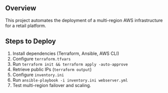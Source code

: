 ## Overview

This project automates the deployment of a multi-region AWS infrastructure for a retail platform.

## Steps to Deploy

1. Install dependencies (Terraform, Ansible, AWS CLI)
2. Configure `terraform.tfvars`
3. Run `terraform init && terraform apply -auto-approve`
4. Retrieve public IPs (`terraform output`)
5. Configure `inventory.ini`
6. Run `ansible-playbook -i inventory.ini webserver.yml`
7. Test multi-region failover and scaling.
